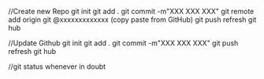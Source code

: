 //Create new Repo
git init
git add . 
git commit -m"XXX XXX XXX"
git remote add origin git @xxxxxxxxxxxxx (copy paste from GitHub)
git push
refresh git hub


//Update Github
git init
git add . 
git commit -m"XXX XXX XXX"
git push
refresh git hub


//git status whenever in doubt